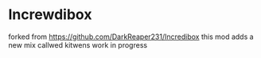 # Increwdibox
forked from https://github.com/DarkReaper231/Incredibox
this mod adds a new mix callwed kitwens
work in progress 

